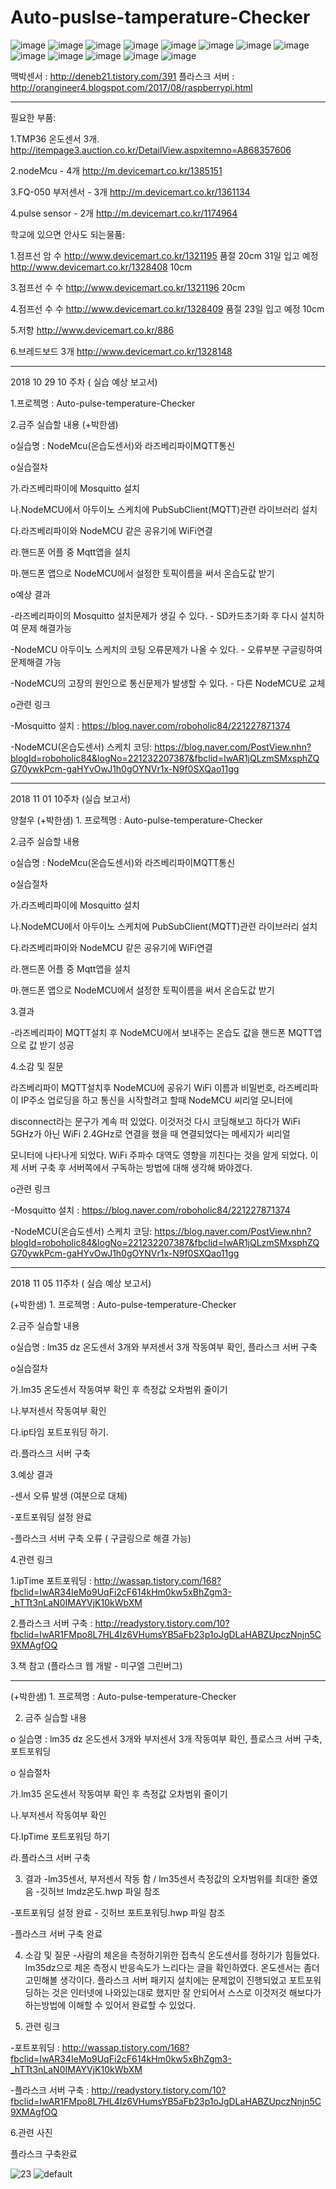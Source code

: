 
# Auto-puslse-tamperature-Checker
![image](https://user-images.githubusercontent.com/32381811/46915443-deab5c00-cfe6-11e8-873d-3728c5e3ee33.png)
![image](https://user-images.githubusercontent.com/32381811/46915445-e10db600-cfe6-11e8-989a-514f4dfebaae.png)
![image](https://user-images.githubusercontent.com/32381811/46915448-e2d77980-cfe6-11e8-8c17-883b059cd6e6.png)
![image](https://user-images.githubusercontent.com/32381811/46915449-e4a13d00-cfe6-11e8-93f8-ffb4ce2a1072.png)
![image](https://user-images.githubusercontent.com/32381811/46915450-e7039700-cfe6-11e8-847a-d5a0f1515366.png)
![image](https://user-images.githubusercontent.com/32381811/48326516-1f959f80-e67d-11e8-848e-6407f755dd2f.png)
![image](https://user-images.githubusercontent.com/32381811/46915454-ebc84b00-cfe6-11e8-864e-a74ffa0a5cd6.png)
![image](https://user-images.githubusercontent.com/32381811/46915456-eec33b80-cfe6-11e8-9858-b56d7b2956d6.png)
![image](https://user-images.githubusercontent.com/32381811/46915459-f1259580-cfe6-11e8-9edf-9e2eab7891df.png)
![image](https://user-images.githubusercontent.com/32381811/46915460-f4208600-cfe6-11e8-96ea-e7381ec76cd6.png)
![image](https://user-images.githubusercontent.com/32381811/46915461-f8e53a00-cfe6-11e8-91fb-b57154261c62.png)
![image](https://user-images.githubusercontent.com/32381811/46915464-000c4800-cfe7-11e8-935b-fe4d064c5cd9.png)
![image](https://user-images.githubusercontent.com/32381811/46915470-0d293700-cfe7-11e8-917f-df6786b0574d.png)

맥박센서 : http://deneb21.tistory.com/391
플라스크 서버 : http://orangineer4.blogspot.com/2017/08/raspberrypi.html

---------------------------------------------------------------------------------------------------------------------------

필요한 부품:

1.TMP36 온도센서 3개. http://itempage3.auction.co.kr/DetailView.aspxitemno=A868357606

2.nodeMcu - 4개   http://m.devicemart.co.kr/1385151 

3.FQ-050 부저센서 - 3개  http://m.devicemart.co.kr/1361134

4.pulse sensor - 2개  http://m.devicemart.co.kr/1174964


학교에 있으면 안사도 되는물품:

1.점프선 암 수   http://www.devicemart.co.kr/1321195 품절 20cm  31일 입고 예정
                http://www.devicemart.co.kr/1328408 10cm

3.점프선 수 수  http://www.devicemart.co.kr/1321196 20cm

4.점프선 수 수 http://www.devicemart.co.kr/1328409 품절 23일 입고 예정 10cm

5.저항   http://www.devicemart.co.kr/886 

6.브레드보드 3개   http://www.devicemart.co.kr/1328148


--------------------------------------------------------------------------------------------------------------------------------------

2018 10 29 10 주차 ( 실습 예상 보고서)

1.프로젝명 : Auto-pulse-temperature-Checker 

2.금주 실습할 내용 (+박한샘)

o실습명 : NodeMcu(온습도센서)와 라즈베리파이MQTT통신

o실습절차

가.라즈베리파이에 Mosquitto 설치

나.NodeMCU에서 아두이노 스케치에 PubSubClient(MQTT)관련 라이브러리 설치

다.라즈베리파이와 NodeMCU 같은 공유기에 WiFi연결

라.핸드폰 어플 중 Mqtt앱을 설치

마.핸드폰 앱으로 NodeMCU에서 설정한 토픽이름을 써서 온습도값 받기

o예상 결과

-라즈베리파이의 Mosquitto 설치문제가 생길 수 있다. - SD카드초기화 후 다시 설치하여 문제 해결가능

-NodeMCU 아두이노 스케치의 코팅 오류문제가 나올 수 있다. - 오류부분 구글링하여 문제해결 가능

-NodeMCU의 고장의 원인으로 통신문제가 발생할 수 있다. - 다른 NodeMCU로 교체

o관련 링크

-Mosquitto 설치 : https://blog.naver.com/roboholic84/221227871374

-NodeMCU(온습도센서) 스케치 코딩: https://blog.naver.com/PostView.nhn?blogId=roboholic84&logNo=221232207387&fbclid=IwAR1jQLzmSMxsphZQG70ywkPcm-gaHYvOwJ1h0gOYNVr1x-N9f0SXQao11gg


--------------------------------------------------------------------------------------------------------------------------------------


2018 11 01 10주차 (실습 보고서)

양철우 (+박한샘) 1. 프로젝명 : Auto-pulse-temperature-Checker 

2.금주 실습할 내용 

o실습명 : NodeMcu(온습도센서)와 라즈베리파이MQTT통신

o실습절차

가.라즈베리파이에 Mosquitto 설치

나.NodeMCU에서 아두이노 스케치에 PubSubClient(MQTT)관련 라이브러리 설치

다.라즈베리파이와 NodeMCU 같은 공유기에 WiFi연결

라.핸드폰 어플 중 Mqtt앱을 설치

마.핸드폰 앱으로 NodeMCU에서 설정한 토픽이름을 써서 온습도값 받기


3.결과

-라즈베리파이 MQTT설치 후 NodeMCU에서 보내주는 온습도 값을 핸드폰 MQTT앱으로 값 받기 성공

4.소감 및 질문 

라즈베리파이 MQTT설치후 NodeMCU에 공유기 WiFi 이름과 비밀번호, 라즈베리파이 IP주소 업로딩을 하고 통신을 시작할려고 할때 NodeMCU 씨리얼 모니터에

disconnect라는 문구가 계속 떠 있었다. 이것저것 다시 코딩해보고 하다가 WiFi 5GHz가 아닌 WiFi 2.4GHz로 연결을 했을 때 연결되었다는 메세지가 씨리얼

모니터에 나타나게 되었다. WiFi 주파수 대역도 영향을 끼친다는 것을 알게 되었다. 이제 서버 구축 후 서버쪽에서 구독하는 방법에 대해 생각해 봐야겠다.

o관련 링크

-Mosquitto 설치 : https://blog.naver.com/roboholic84/221227871374

-NodeMCU(온습도센서) 스케치 코딩: https://blog.naver.com/PostView.nhn?blogId=roboholic84&logNo=221232207387&fbclid=IwAR1jQLzmSMxsphZQG70ywkPcm-gaHYvOwJ1h0gOYNVr1x-N9f0SXQao11gg


---------------------------------------------------------------------------------------------------------------------------------------


2018 11 05 11주차 ( 실습 예상 보고서)

(+박한샘) 1. 프로젝명 : Auto-pulse-temperature-Checker 

2.금주 실습할 내용 

o실습명 : lm35 dz 온도센서 3개와 부저센서 3개 작동여부 확인, 플라스크 서버 구축

o실습절차

가.lm35 온도센서 작동여부 확인 후 측정값 오차범위 줄이기

나.부저센서 작동여부 확인

다.ip타임 포트포워딩 하기.

라.플라스크 서버 구축 

3.예상 결과

-센서 오류 발생 (여분으로 대체)

-포트포워딩 설정 완료

-플라스크 서버 구축 오류 ( 구글링으로 해결 가능)

4.관련 링크

1.ipTime 포트포워딩 : http://wassap.tistory.com/168?fbclid=IwAR34IeMo9UqFi2cF614kHm0kw5xBhZgm3-_hTTt3nLaN0IMAYVjK10kWbXM

2.플라스크 서버 구축 : http://readystory.tistory.com/10?fbclid=IwAR1FMpo8L7HL4Iz6VHumsYB5aFb23p1oJgDLaHABZUpczNnjn5C9XMAgfOQ


3.책 참고 (플라스크 웹 개발 - 미구엘 그린버그) 

---------------------------------------------------------------------------------------------------------------------------------------


(+박한샘) 1. 프로젝명 : Auto-pulse-temperature-Checker

2. 금주 실습할 내용

o 실습명 : lm35 dz 온도센서 3개와 부저센서 3개 작동여부 확인, 플로스크 서버 구축, 포트포워딩

o 실습절차

가.lm35 온도센서 작동여부 확인 후 측정값 오차범위 줄이기

나.부저센서 작동여부 확인

다.IpTime 포트포워딩 하기

라.플라스크 서버 구축

3. 결과
-lm35센서, 부저센서 작동 함 / lm35센서 측정값의 오차범위를 최대한 줄였음 -깃허브 lmdz온도.hwp 파일 참조

-포트포워딩 설정 완료 - 깃허브 포트포워딩.hwp 파일 참조

-플라스크 서버 구축 완료

4. 소감 및 질문
-사람의 체온을 측정하기위한 접촉식 온도센서를 정하기가 힘들었다. lm35dz으로 체온 측정시 반응속도가 느리다는 글을 확인하였다. 온도센서는 좀더 고민해볼 생각이다. 플라스크 서버 패키지 설치에는 문제없이 진행되었고 포트포워딩하는 것은 인터넷에 나와있는대로 했지만 잘 안되어서 스스로 이것저것 해보다가 하는방법에 이해할 수 있어서 완료할 수 있었다.

5. 관련 링크

-포트포워딩 : http://wassap.tistory.com/168?fbclid=IwAR34IeMo9UqFi2cF614kHm0kw5xBhZgm3-_hTTt3nLaN0IMAYVjK10kWbXM

-플라스크 서버 구축 : http://readystory.tistory.com/10?fbclid=IwAR1FMpo8L7HL4Iz6VHumsYB5aFb23p1oJgDLaHABZUpczNnjn5C9XMAgfOQ

6.관련 사진

플라스크 구축완료

![23](https://user-images.githubusercontent.com/32381811/48310301-7db87900-e5d0-11e8-9254-cc61b6e1c2dc.jpg)
![default](https://user-images.githubusercontent.com/32381811/48310304-87da7780-e5d0-11e8-9e67-25294182d8b3.PNG)
